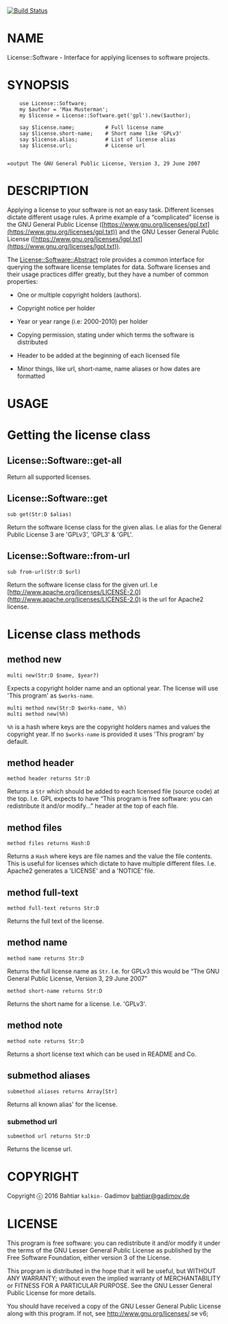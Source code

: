 [![Build Status](https://travis-ci.org/kalkin/License-Software.svg?branch=master)](https://travis-ci.org/kalkin/License-Software)

NAME
====

License::Software - Interface for applying licenses to software projects.

SYNOPSIS
========

        use License::Software;
        my $author = 'Max Musterman';
        my $license = License::Software.get('gpl').new($author);

        say $license.name;          # Full license name
        say $license.short-name;    # Short name like 'GPLv3'
        say $license.alias;         # List of license alias
        say $license.url;           # License url


    =output The GNU General Public License, Version 3, 29 June 2007

DESCRIPTION
===========

Applying a license to your software is not an easy task. Different licenses dictate different usage rules. A prime example of a “complicated” license is the GNU General Public License ([https://www.gnu.org/licenses/gpl.txt](https://www.gnu.org/licenses/gpl.txt)) and the GNU Lesser General Public License ([https://www.gnu.org/licenses/lgpl.txt](https://www.gnu.org/licenses/lgpl.txt)).

The [License::Software::Abstract](License::Software::Abstract) role provides a common interface for querying the software license templates for data. Software licenses and their usage practices differ greatly, but they have a number of common properties:

  * One or multiple copyright holders (authors).

  * Copyright notice per holder

  * Year or year range (i.e: 2000-2010) per holder

  * Copying permission, stating under which terms the software is distributed

  * Header to be added at the beginning of each licensed file

  * Minor things, like url, short-name, name aliases or how dates are formatted

USAGE
=====



Getting the license class
=========================

License::Software::get-all
--------------------------

Return all supported licenses.

License::Software::get
----------------------

    sub get(Str:D $alias)

Return the software license class for the given alias. I.e alias for the General Public License 3 are 'GPLv3', 'GPL3' & 'GPL'.

License::Software::from-url
---------------------------

    sub from-url(Str:D $url)

Return the software license class for the given url. I.e [http://www.apache.org/licenses/LICENSE-2.0](http://www.apache.org/licenses/LICENSE-2.0) is the url for Apache2 license.

License class methods
=====================

method new
----------

    multi new(Str:D $name, $year?)

Expects a copyright holder name and an optional year. The license will use 'This program' as `$works-name`.

    multi method new(Str:D $works-name, %h)
    multi method new(%h)

`%h` is a hash where keys are the copyright holders names and values the copyright year. If no `$works-name` is provided it uses 'This program' by default.

method header
-------------

    method header returns Str:D

Returns a `Str` which should be added to each licensed file (source code) at the top. I.e. GPL expects to have “This program is free software: you can redistribute it and/or modify…” header at the top of each file.

method files
------------

    method files returns Hash:D

Returns a `Hash` where keys are file names and the value the file contents. This is useful for licenses which dictate to have multiple different files. I.e. Apache2 generates a 'LICENSE' and a 'NOTICE' file.

method full-text
----------------

    method full-text returns Str:D

Returns the full text of the license.

method name
-----------

    method name returns Str:D

Returns the full license name as `Str`. I.e. for GPLv3 this would be “The GNU General Public License, Version 3, 29 June 2007”

    method short-name returns Str:D

Returns the short name for a license. I.e. 'GPLv3'.

method note
-----------

    method note returns Str:D

Returns a short license text which can be used in README and Co.

submethod aliases
-----------------

    submethod aliases returns Array[Str]

Returns all known alias' for the license.

### submethod url

    submethod url returns Str:D

Returns the license url.

COPYRIGHT
=========

Copyright ⓒ 2016 Bahtiar `kalkin-` Gadimov <bahtiar@gadimov.de>

LICENSE
=======

This program is free software: you can redistribute it and/or modify it under the terms of the GNU Lesser General Public License as published by the Free Software Foundation, either version 3 of the License.

This program is distributed in the hope that it will be useful, but WITHOUT ANY WARRANTY; without even the implied warranty of MERCHANTABILITY or FITNESS FOR A PARTICULAR PURPOSE. See the GNU Lesser General Public License for more details.

You should have received a copy of the GNU Lesser General Public License along with this program. If not, see <http://www.gnu.org/licenses/>.se v6;
